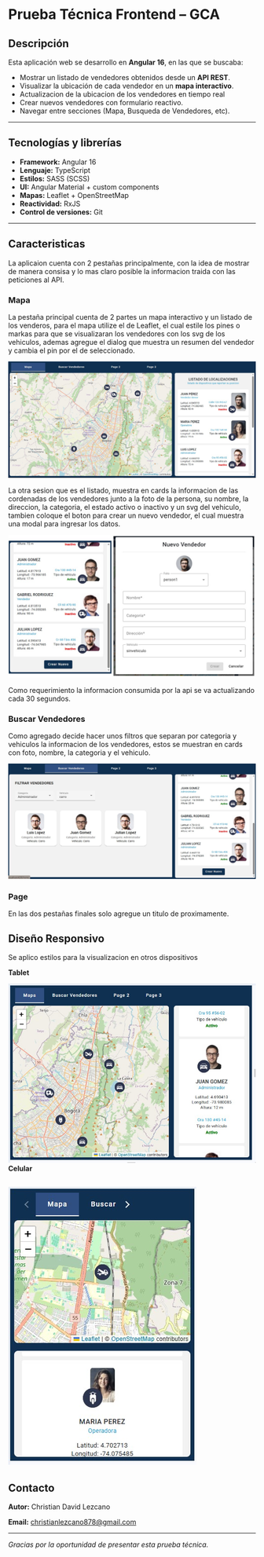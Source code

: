 # Prueba Técnica Frontend – GCA

## Descripción

Esta aplicación web se desarrollo en **Angular 16**, en las que se buscaba:

- Mostrar un listado de vendedores obtenidos desde un **API REST**.
- Visualizar la ubicación de cada vendedor en un **mapa interactivo**.
- Actualizacion de la ubicacion de los vendedores en tiempo real
- Crear nuevos vendedores con formulario reactivo.
- Navegar entre secciones (Mapa, Busqueda de Vendedores, etc).

---

## Tecnologías y librerías

- **Framework:** Angular 16
- **Lenguaje:** TypeScript
- **Estilos:** SASS (SCSS)
- **UI:** Angular Material + custom components
- **Mapas:** Leaflet + OpenStreetMap
- **Reactividad:** RxJS
- **Control de versiones:** Git

---

## Caracteristicas

La aplicaion cuenta con 2 pestañas principalmente, con la idea de mostrar de manera consisa y lo mas claro posible la informacion traida con las peticiones al API.

### Mapa

La pestaña principal cuenta de 2 partes un mapa interactivo y un listado de los venderos, para el mapa utilize el de Leaflet, el cual estile los pines o markas para que se visualizaran los vendedores con los svg de los vehiculos, ademas agregue el dialog que muestra un resumen del vendedor y cambia el pin por el de seleccionado.

![Captura de pantalla del mapa](src/assets/img/mapa-gca.jpg)

La otra sesion que es el listado, muestra en cards la informacion de las cordenadas de los vendedores junto a la foto de la persona, su nombre, la direccion, la categoria, el estado activo o inactivo y un svg del vehiculo, tambien coloque el boton para crear un nuevo vendedor, el cual muestra una modal para ingresar los datos.

![Captura de lista de cordenadas](src/assets/img/new-vendor.jpg)

Como requerimiento la informacion consumida por la api se va actualizando cada 30 segundos.

### Buscar Vendedores

Como agregado decide hacer unos filtros que separan por categoria y vehiculos la informacion de los vendedores, estos se muestran en cards con foto, nombre, la categoria y el vehiculo.

![Captura de buscar vendedores](src/assets/img/vendors.jpg)

### Page

En las dos pestañas finales solo agregue un titulo de proximamente.


## Diseño Responsivo

Se aplico estilos para la visualizacion en otros dispositivos

**Tablet**

![Captura de Tablet](src/assets/img/tablet-res.jpg)
**Celular**

![Captura de Celular](src/assets/img/mobile-res.jpg)
---

## Contacto

**Autor:** Christian David Lezcano

**Email:** christianlezcano878@gmail.com

---

*Gracias por la oportunidad de presentar esta prueba técnica.*